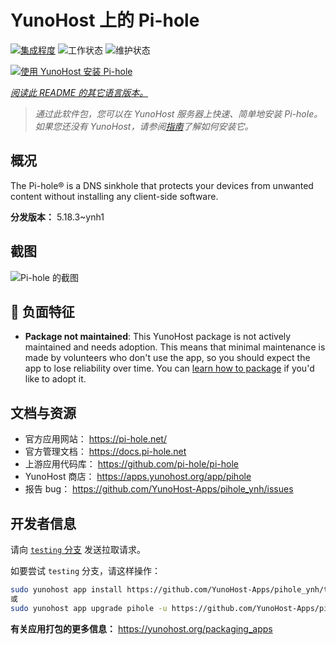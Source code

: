 <!--
注意：此 README 由 <https://github.com/YunoHost/apps/tree/master/tools/readme_generator> 自动生成
请勿手动编辑。
-->

# YunoHost 上的 Pi-hole

[![集成程度](https://dash.yunohost.org/integration/pihole.svg)](https://ci-apps.yunohost.org/ci/apps/pihole/) ![工作状态](https://ci-apps.yunohost.org/ci/badges/pihole.status.svg) ![维护状态](https://ci-apps.yunohost.org/ci/badges/pihole.maintain.svg)

[![使用 YunoHost 安装 Pi-hole](https://install-app.yunohost.org/install-with-yunohost.svg)](https://install-app.yunohost.org/?app=pihole)

*[阅读此 README 的其它语言版本。](./ALL_README.md)*

> *通过此软件包，您可以在 YunoHost 服务器上快速、简单地安装 Pi-hole。*  
> *如果您还没有 YunoHost，请参阅[指南](https://yunohost.org/install)了解如何安装它。*

## 概况

The Pi-hole® is a DNS sinkhole that protects your devices from unwanted content without installing any client-side software.

**分发版本：** 5.18.3~ynh1

## 截图

![Pi-hole 的截图](./doc/screenshots/dashboard.png)

## :red_circle: 负面特征

- **Package not maintained**: This YunoHost package is not actively maintained and needs adoption. This means that minimal maintenance is made by volunteers who don't use the app, so you should expect the app to lose reliability over time. You can [learn how to package](https://yunohost.org/packaging_apps_intro) if you'd like to adopt it.

## 文档与资源

- 官方应用网站： <https://pi-hole.net/>
- 官方管理文档： <https://docs.pi-hole.net>
- 上游应用代码库： <https://github.com/pi-hole/pi-hole>
- YunoHost 商店： <https://apps.yunohost.org/app/pihole>
- 报告 bug： <https://github.com/YunoHost-Apps/pihole_ynh/issues>

## 开发者信息

请向 [`testing` 分支](https://github.com/YunoHost-Apps/pihole_ynh/tree/testing) 发送拉取请求。

如要尝试 `testing` 分支，请这样操作：

```bash
sudo yunohost app install https://github.com/YunoHost-Apps/pihole_ynh/tree/testing --debug
或
sudo yunohost app upgrade pihole -u https://github.com/YunoHost-Apps/pihole_ynh/tree/testing --debug
```

**有关应用打包的更多信息：** <https://yunohost.org/packaging_apps>
